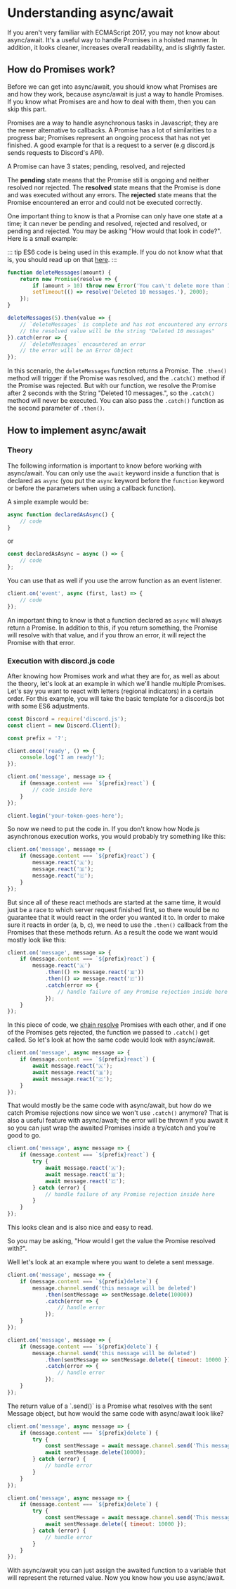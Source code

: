 # Understanding async/await

If you aren't very familiar with ECMAScript 2017, you may not know about async/await. It's a useful way to handle Promises in a hoisted manner. In addition, it looks cleaner, increases overall readability, and is slightly faster.

## How do Promises work?

Before we can get into async/await, you should know what Promises are and how they work, because async/await is just a way to handle Promises. If you know what Promises are and how to deal with them, then you can skip this part. 

Promises are a way to handle asynchronous tasks in Javascript; they are the newer alternative to callbacks. A Promise has a lot of similarities to a progress bar; Promises represent an ongoing process that has not yet finished. A good example for that is a request to a server (e.g discord.js sends requests to Discord's API).

A Promise can have 3 states; pending, resolved, and rejected

The **pending** state means that the Promise still is ongoing and neither resolved nor rejected.
The **resolved** state means that the Promise is done and was executed without any errors.
The **rejected** state means that the Promise encountered an error and could not be executed correctly.

One important thing to know is that a Promise can only have one state at a time; it can never be pending and resolved, rejected and resolved, or pending and rejected. You may be asking "How would that look in code?". Here is a small example:

::: tip
ES6 code is being used in this example. If you do not know what that is, you should read up on that [here](/additional-info/es6-syntax.md).
:::

```js
function deleteMessages(amount) {
	return new Promise(resolve => {
		if (amount > 10) throw new Error('You can\'t delete more than 10 Messages at a time.');
		setTimeout(() => resolve('Deleted 10 messages.'), 2000);
	});
}

deleteMessages(5).then(value => {
	// `deleteMessages` is complete and has not encountered any errors
	// the resolved value will be the string "Deleted 10 messages"
}).catch(error => {
	// `deleteMessages` encountered an error
	// the error will be an Error Object
});
```

In this scenario, the `deleteMessages` function returns a Promise. The `.then()` method will trigger if the Promise was resolved, and the `.catch()` method if the Promise was rejected. But with our function, we resolve the Promise after 2 seconds with the String "Deleted 10 messages.", so the `.catch()` method will never be executed. You can also pass the `.catch()` function as the second parameter of `.then()`.

## How to implement async/await

### Theory

The following information is important to know before working with async/await. You can only use the `await` keyword inside a function that is declared as `async` (you put the `async` keyword before the `function` keyword or before the parameters when using a callback function). 

A simple example would be:

```js
async function declaredAsAsync() {
	// code
}
```

or

```js 
const declaredAsAsync = async () => {
	// code
};
```

You can use that as well if you use the arrow function as an event listener.

```js
client.on('event', async (first, last) => {
	// code
});
```

An important thing to know is that a function declared as `async` will always return a Promise. In addition to this, if you return something, the Promise will resolve with that value, and if you throw an error, it will reject the Promise with that error.

### Execution with discord.js code

After knowing how Promises work and what they are for, as well as about the theory, let's look at an example in which we'll handle multiple Promises. Let's say you want to react with letters (regional indicators) in a certain order. For this example, you will take the basic template for a discord.js bot with some ES6 adjustments.

```js
const Discord = require('discord.js');
const client = new Discord.Client();

const prefix = '?';

client.once('ready', () => {
	console.log('I am ready!');
});

client.on('message', message => {
	if (message.content === `${prefix}react`) {
		// code inside here
	}
});

client.login('your-token-goes-here');
```

So now we need to put the code in. If you don't know how Node.js asynchronous execution works, you would probably try something like this:

```js
client.on('message', message => {
	if (message.content === `${prefix}react`) {
		message.react('🇦');
		message.react('🇧');
		message.react('🇨');
	}
});
```

But since all of these react methods are started at the same time, it would just be a race to which server request finished first, so there would be no guarantee that it would react in the order you wanted it to. In order to make sure it reacts in order (a, b, c), we need to use the `.then()` callback from the Promises that these methods return. As a result the code we want would mostly look like this:

```js
client.on('message', message => {
	if (message.content === `${prefix}react`) {
		message.react('🇦')
			.then(() => message.react('🇧'))
			.then(() => message.react('🇨'))
			.catch(error => {
				// handle failure of any Promise rejection inside here
			});
	}
});
```

In this piece of code, we [chain resolve](https://developer.mozilla.org/en-US/docs/Web/JavaScript/Reference/Global_Objects/Promise/then#Chaining) Promises with each other, and if one of the Promises gets rejected, the function we passed to `.catch()` get called. So let's look at how the same code would look with async/await.

```js
client.on('message', async message => {
	if (message.content === `${prefix}react`) {
		await message.react('🇦');
		await message.react('🇧');
		await message.react('🇨');
	}
});
```

That would mostly be the same code with async/await, but how do we catch Promise rejections now since we won't use `.catch()` anymore? That is also a useful feature with async/await; the error will be thrown if you await it so you can just wrap the awaited Promises inside a try/catch and you're good to go. 

```js
client.on('message', async message => {
	if (message.content === `${prefix}react`) {
		try {
			await message.react('🇦');
			await message.react('🇧');
			await message.react('🇨');
		} catch (error) {
			// handle failure of any Promise rejection inside here
		}
	}
});
```

This looks clean and is also nice and easy to read.

So you may be asking, "How would I get the value the Promise resolved with?".

Well let's look at an example where you want to delete a sent message.

<branch version="11.x">

```js
client.on('message', message => {
	if (message.content === `${prefix}delete`) {
		message.channel.send('this message will be deleted')
			.then(sentMessage => sentMessage.delete(10000))
			.catch(error => {
				// handle error
			});
	}
});
```

</branch>
<branch version="12.x">

```js
client.on('message', message => {
	if (message.content === `${prefix}delete`) {
		message.channel.send('this message will be deleted')
			.then(sentMessage => sentMessage.delete({ timeout: 10000 }))
			.catch(error => {
				// handle error
			});
	}
});
```

</branch>
The return value of a `.send()` is a Promise what resolves with the sent Message object, but how would the same code with async/await look like?

<branch version="11.x">

```js
client.on('message', async message => {
	if (message.content === `${prefix}delete`) {
		try {
			const sentMessage = await message.channel.send('This message will be deleted in 10 seconds.');
			await sentMessage.delete(10000);
		} catch (error) {
			// handle error
		}
	}
});
```

</branch>
<branch version="12.x">

```js
client.on('message', async message => {
	if (message.content === `${prefix}delete`) {
		try {
			const sentMessage = await message.channel.send('This message will be deleted in 10 seconds.');
			await sentMessage.delete({ timeout: 10000 });
		} catch (error) {
			// handle error
		}
	}
});
```

</branch>

With async/await you can just assign the awaited function to a variable that will represent the returned value. Now you know how you use async/await.
